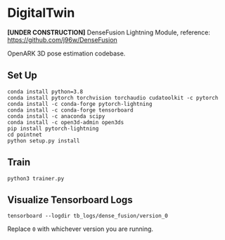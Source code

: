 # DigitalTwin
**[UNDER CONSTRUCTION]**
DenseFusion Lightning Module, reference: https://github.com/j96w/DenseFusion

OpenARK 3D pose estimation codebase.

## Set Up
```
conda install python=3.8
conda install pytorch torchvision torchaudio cudatoolkit -c pytorch
conda install -c conda-forge pytorch-lightning
conda install -c conda-forge tensorboard
conda install -c anaconda scipy 
conda install -c open3d-admin open3ds
pip install pytorch-lightning
cd pointnet
python setup.py install
```

## Train
```
python3 trainer.py
```

## Visualize Tensorboard Logs
```
tensorboard --logdir tb_logs/dense_fusion/version_0
```

Replace `0` with whichever version you are running.
